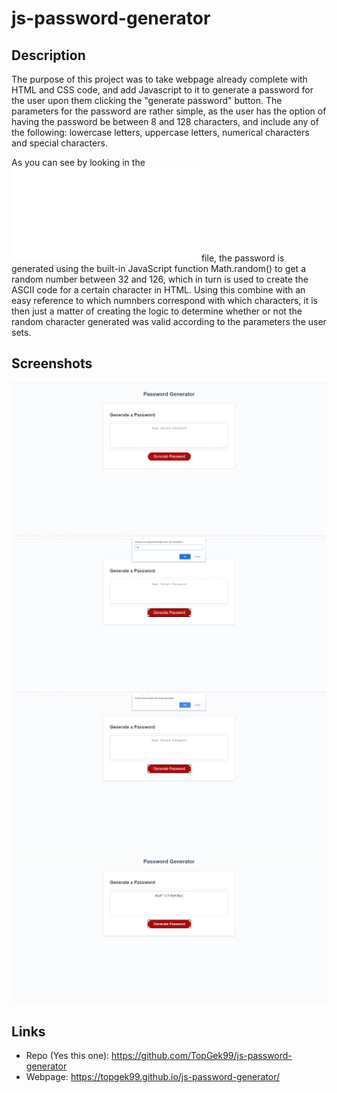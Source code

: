 # js-password-generator

## Description
The purpose of this project was to take webpage already complete with HTML and CSS code, and add Javascript to it to generate a password for the user
upon them clicking the "generate password" button. The parameters for the password are rather simple, as the user has the option of having the password
be between 8 and 128 characters, and include any of the following: lowercase letters, uppercase letters, numerical characters and special characters.

As you can see by looking in the ![script.js](js/script.js) file, the password is generated using the built-in JavaScript function Math.random() to get a
random number between 32 and 126, which in turn is used to create the ASCII code for a certain character in HTML. Using this combine with an easy reference to which
numnbers correspond with which characters, it is then just a matter of creating the logic to determine whether or not the random character generated was valid 
according to the parameters the user sets.

## Screenshots

![no password (yet)](screenshots/blank-password.PNG)
![length prompt](screenshots/password-length.PNG)
![char type prompt](screenshots/parameters.PNG)
![password generated](screenshots/generated-password.PNG)

## Links

- Repo (Yes this one): https://github.com/TopGek99/js-password-generator
- Webpage: https://topgek99.github.io/js-password-generator/
